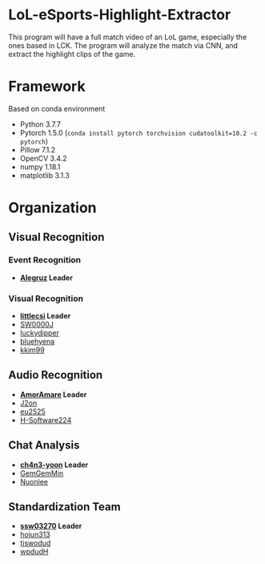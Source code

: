 # LoL-eSports-Highlight-Extractor
This program will have a full match video of an LoL game, especially the ones based in LCK. The program will analyze the match via CNN, and extract the highlight clips of the game.

# Framework
Based on conda environment
* Python 3.7.7
* Pytorch 1.5.0 (`conda install pytorch torchvision cudatoolkit=10.2 -c pytorch`)
* Pillow 7.1.2
* OpenCV 3.4.2
* numpy 1.18.1
* matplotlib 3.1.3

# Organization
## Visual Recognition
### Event Recognition
* **[Alegruz](https://github.com/Alegruz) Leader**

### Visual Recognition
* **[littlecsi](https://github.com/littlecsi) Leader**
* [SW0000J](https://github.com/SW0000J)
* [luckydipper](https://github.com/luckydipper)
* [bluehyena](https://github.com/bluehyena)
* [kkim99](https://github.com/kkim99)

## Audio Recognition
* **[AmorAmare](https://github.com/AmorAmare) Leader**
* [J2on](https://github.com/J2on)
* [eu2525](https://github.com/eu2525)
* [H-Software224](https://github.com/H-Software224)

## Chat Analysis
* **[ch4n3-yoon](https://github.com/ch4n3-yoon) Leader**
* [GemGemMin](https://github.com/GemGemMin)
* [Nuonlee](https://github.com/Nuonlee)

## Standardization Team
* **[ssw03270](https://github.com/ssw03270) Leader**
* [hojun313](https://github.com/hojun313)
* [tjswodud](https://github.com/tjswodud)
* [wpdudH](https://github.com/wpdudH)
